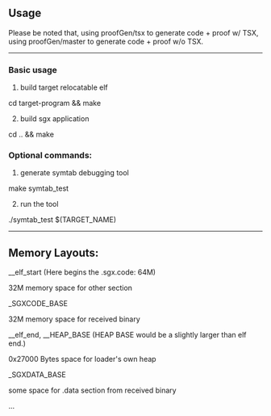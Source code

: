 ## Usage

Please be noted that, using proofGen/tsx to generate code + proof w/ TSX, using proofGen/master to generate code + proof w/o TSX.

***

### Basic usage

1. build target relocatable elf

cd target-program && make

2. build sgx application 

cd .. && make

### Optional commands:

1. generate symtab debugging tool

make symtab_test

2. run the tool

./symtab_test $(TARGET_NAME)

------------------------------------
Memory Layouts:
------------------------------------

__elf_start	(Here begins the .sgx.code: 64M)

32M memory space for other section

_SGXCODE_BASE

32M memory space for received binary

__elf_end, __HEAP_BASE
(HEAP BASE would be a slightly larger than elf end.)

0x27000 Bytes space for loader's own heap

_SGXDATA_BASE

some space for .data section from received binary

...
